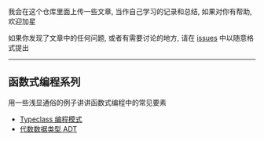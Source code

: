 我会在这个仓库里面上传一些文章, 当作自己学习的记录和总结, 如果对你有帮助, 欢迎加星

如果你发现了文章中的任何问题, 或者有需要讨论的地方, 请在 [issues](https://github.com/houyuanjie/posts/issues) 中以随意格式提出

---

## 函数式编程系列

用一些浅显通俗的例子讲讲函数式编程中的常见要素

- [Typeclass 编程模式](./Typeclass%20%E7%BC%96%E7%A8%8B%E6%A8%A1%E5%BC%8F.md)
- [代数数据类型 ADT](./%E4%BB%A3%E6%95%B0%E6%95%B0%E6%8D%AE%E7%B1%BB%E5%9E%8B%20ADT.md)
